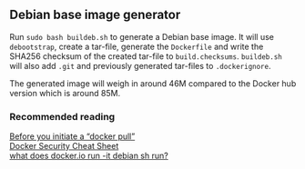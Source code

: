 ## Debian base image generator
Run `sudo bash buildeb.sh` to generate a Debian base image.
It will use `debootstrap`, create a tar-file, generate the `Dockerfile`
and write the SHA256 checksum of the created tar-file to `build.checksums`.
`buildeb.sh` will also add `.git` and previously generated tar-files
to `.dockerignore`.
  
The generated image will weigh in around 46M compared to the Docker hub version
which is around 85M.
  
### Recommended reading  
[Before you initiate a “docker pull”](https://securityblog.redhat.com/2014/12/18/before-you-initiate-a-docker-pull/)  
[Docker Security Cheat Sheet](https://github.com/konstruktoid/Docker/blob/master/Security/CheatSheet.md)  
[what does docker.io run -it debian sh run?](https://joeyh.name/blog/entry/docker_run_debian/)  
